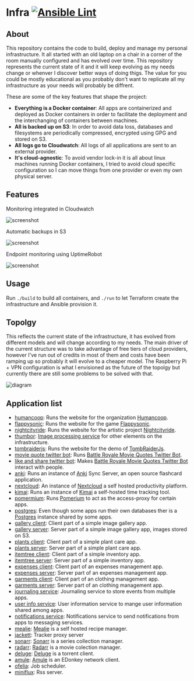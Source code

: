# Infra [![Ansible Lint](https://github.com/namelivia/infra/actions/workflows/ansible-lint.yml/badge.svg)](https://github.com/namelivia/infra/actions/workflows/ansible-lint.yml)

## About

This repository contains the code to build, deploy and manage my personal infrastructure. It all started with an old laptop on a chair in a corner of the room manually configured and has evolved over time. This repository represents the current state of it and it will keep evolving as my needs change or whenver I discover better ways of doing thigs. The value for you could be mostly educational as you probably don't want to replicate all my infrastructure as your needs will probably be diffrent.

These are some of the key features that shape the project:

 - **Everything is a Docker container**: All apps are containerized and deployed as Docker containers in order to facilitate the deployment and the interchanging of containers between machines.
 - **All is backed up on S3**: In order to avoid data loss, databases and filesystems are periodically compressed, encrypted using GPG and stored on S3.
 - **All logs go to Cloudwatch**: All logs of all applications are sent to an external provider.
 - **It's cloud-agnostic**: To avoid vendor lock-in it is all about linux machines running Docker containers, I tried to avoid cloud specific configuration so I can move things from one provider or even my own physical server.

## Features

Monitoring integrated in Cloudwatch

![screenshot](https://user-images.githubusercontent.com/1571416/194699760-6b96238c-2835-4b47-9288-bbcc97300862.png)

Automatic backups in S3

![screenshot](https://user-images.githubusercontent.com/1571416/194699813-48a95656-7129-4d77-9409-66c51652efe3.png)

Endpoint monitoring using UptimeRobot

![screenshot](https://user-images.githubusercontent.com/1571416/194699867-1e3db96f-7181-4616-820e-1549bd6ca430.png)

## Usage

Run `./build` to build all containers, and `./run` to let Terraform create the infrastructure and Ansible provision it.

## Topolgy

This reflects the current state of the infrastructure, it has evolved from different models and will change according to my needs. The main driver of the current structure was to take advantage of free tiers of cloud providers, however I've run out of credits in
most of them and costs have been ramping up so probably it will evolve to a cheaper model. The Raspberry Pi + VPN configuration is what I envisioned as the future of the topolgy but currently there are still some problems to be solved with that.

![diagram](https://user-images.githubusercontent.com/1571416/195121013-f7e5930f-b961-43b3-b3ce-a1b0586e7a4a.png)

## Application list

- [humancoop](https://github.com/humancoop/web-vue): Runs the website for the organization [Humancoop](https://onghumancoop.org).
- [flappysonic](https://github.com/namelivia/flappysonic/): Runs the website for the game [Flappysonic](https://flappysonic.namelivia.com).
- [nightcityride](https://github.com/namelivia/nightcityride-server/): Runs the website for the artistic project [Nightcityride](https://nightcityride.namelivia.com).
- [thumbor](https://github.com/thumbor/thumbor): [Image processing service](thumbor.org) for other elements on the infrastructure.
- [tombraiderjs](https://github.com/namelivia/tomb-raider-js-demo-site): Runs the website for the demo of [TombRaiderJs](https://tombraiderjs.namelivia.com).
- [movie quote twitter bot](https://github.com/namelivia/movie-quote-twitter-bot/): Runs [Battle Royale Movie Quotes Twitter Bot](https://twitter.com/BRBot_en).
- [like and share twitter bot](https://github.com/namelivia/like-and-share-twitter-bot/): Makes [Battle Royale Movie Quotes Twitter Bot](https://twitter.com/BRBot_en) interact with people.
- [anki](https://github.com/ankicommunity/anki-sync-server): Runs an instance of [Anki](https://apps.ankiweb.net/) Sync Server, an open source flashcard application.
- [nextcloud](https://github.com/nextcloud/server): An instance of [Nextcloud](https://nextcloud.com/) a self hosted productivity platform.
- [kimai](https://github.com/kevinpapst/kimai2): Runs an instance of [Kimai](https://www.kimai.org/) a self-hosted time tracking tool.
- [pomermium](https://github.com/pomerium/pomerium): Runs [Pomerium](https://www.pomerium.com/) to act as the access-proxy for certain apps.
- [postgres](https://github.com/postgres/postgres): Even though some apps run their own databases ther is a [Postgres](https://www.postgresql.org/) instance shared by some apps.
- [gallery client](https://github.com/namelivia/gallery-client/): Client part of a simple image gallery app.
- [gallery server](https://github.com/namelivia/gallery-server/): Server part of a simple image gallery app, images stored on S3.
- [plants client](https://github.com/namelivia/plants-client/): Client part of a simple plant care app.
- [plants server](https://github.com/namelivia/plants-server/): Server part of a simple plant care app.
- [itemtree client](https://github.com/namelivia/itemtree-client/): Client part of a simple inventory app.
- [itemtree server](https://github.com/namelivia/itemtree-server/): Server part of a simple inventory app.
- [expenses client](https://github.com/namelivia/expenses-client/): Client part of an expenses management app.
- [expenses server](https://github.com/namelivia/expenses-server/): Server part of an expenses management app.
- [garments client](https://github.com/namelivia/garments-client/): Client part of an clothing management app.
- [garments server](https://github.com/namelivia/garments-server/): Server part of an clothing management app.
- [journaling service](https://github.com/namelivia/journaling-service/): Journaling service to store events from multiple apps.
- [user info service](https://github.com/namelivia/user-info-service): User information service to mange user information shared among apps.
- [notifications service](https://github.com/namelivia/notifications-service): Notifications service to send notifications from apps to messaging services.
- [mealie](https://github.com/hay-kot/mealie): [Mealie](https://hay-kot.github.io/mealie/) is a self hosted recipe manager.
- [jackett](https://github.com/Jackett/Jackett): Tracker proxy server
- [sonarr](https://github.com/Sonarr/Sonarr): [Sonarr](https://github.com/Sonarr/Sonarr) is a series collection manager.
- [radarr](https://github.com/Radarr/Radarr): [Radarr](https://radarr.video/) is a movie colection manager.
- [deluge](https://github.com/deluge-torrent/deluge): [Deluge](https://deluge-torrent.org) is a torrent client.
- [amule](https://www.google.com/url?sa=t&rct=j&q=&esrc=s&source=web&cd=&cad=rja&uact=8&ved=2ahUKEwjsi-SShNP2AhUMMewKHRE3BawQFnoECAYQAQ&url=https%3A%2F%2Fgithub.com%2Famule-project%2Famule&usg=AOvVaw08pianVkOSDYC8tRsyaNgG): [Amule](https://www.amule.org/) is an EDonkey network client.
- [ofelia](https://github.com/mcuadros/ofelia): Job scheduler.
- [miniflux](https://github.com/miniflux/miniflux): Rss server.
